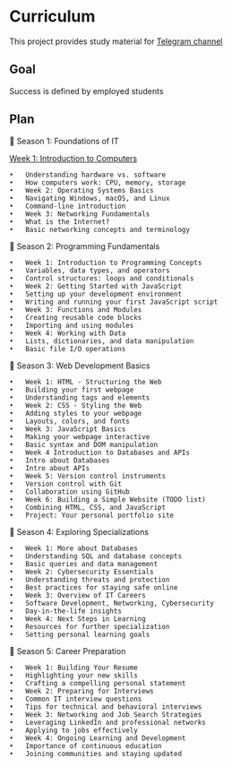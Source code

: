 # Curriculum
This project provides study material for [Telegram channel](https://t.me/learniteasy2)

## Goal
Success is defined by employed students

## Plan
🌟 Season 1: Foundations of IT

[Week 1: Introduction to Computers](./WEEK_1)

	•	Understanding hardware vs. software
	•	How computers work: CPU, memory, storage
	•	Week 2: Operating Systems Basics
	•	Navigating Windows, macOS, and Linux
	•	Command-line introduction
	•	Week 3: Networking Fundamentals
	•	What is the Internet?
	•	Basic networking concepts and terminology

🌟 Season 2: Programming Fundamentals

	•	Week 1: Introduction to Programming Concepts
	•	Variables, data types, and operators
	•	Control structures: loops and conditionals
	•	Week 2: Getting Started with JavaScript
	•	Setting up your development environment
	•	Writing and running your first JavaScript script
	•	Week 3: Functions and Modules
	•	Creating reusable code blocks
	•	Importing and using modules
	•	Week 4: Working with Data
	•	Lists, dictionaries, and data manipulation
	•	Basic file I/O operations

🌟 Season 3: Web Development Basics

	•	Week 1: HTML - Structuring the Web
	•	Building your first webpage
	•	Understanding tags and elements
	•	Week 2: CSS - Styling the Web
	•	Adding styles to your webpage
	•	Layouts, colors, and fonts
	•	Week 3: JavaScript Basics
	•	Making your webpage interactive
	•	Basic syntax and DOM manipulation
 	•	Week 4 Introduction to Databases and APIs
  	•	Intro about Databases
   	•	Intro about APIs
 	•	Week 5: Version control instruments
	•	Version control with Git
	•	Collaboration using GitHub
	•	Week 6: Building a Simple Website (TODO list)
	•	Combining HTML, CSS, and JavaScript
	•	Project: Your personal portfolio site

🌟 Season 4: Exploring Specializations

	•	Week 1: More about Databases
	•	Understanding SQL and database concepts
	•	Basic queries and data management
 	•	Week 2: Cybersecurity Essentials
	•	Understanding threats and protection
	•	Best practices for staying safe online
	•	Week 3: Overview of IT Careers
	•	Software Development, Networking, Cybersecurity
	•	Day-in-the-life insights
	•	Week 4: Next Steps in Learning
	•	Resources for further specialization
	•	Setting personal learning goals

🌟 Season 5: Career Preparation

	•	Week 1: Building Your Resume
	•	Highlighting your new skills
	•	Crafting a compelling personal statement
	•	Week 2: Preparing for Interviews
	•	Common IT interview questions
	•	Tips for technical and behavioral interviews
	•	Week 3: Networking and Job Search Strategies
	•	Leveraging LinkedIn and professional networks
	•	Applying to jobs effectively
	•	Week 4: Ongoing Learning and Development
	•	Importance of continuous education
	•	Joining communities and staying updated

